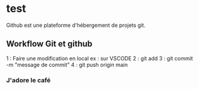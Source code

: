 # test

Github est une plateforme d'hébergement de projets git.

## Workflow Git et github

1 : Faire une modification en local ex : sur VSCODE
2 : git add
3 : git commit -m "message de commit"
4 : git push origin main

### J'adore le café

